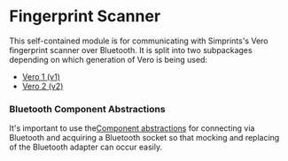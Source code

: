 # Fingerprint Scanner

This self-contained module is for communicating with Simprints's Vero fingerprint scanner over Bluetooth.
It is split into two subpackages depending on which generation of Vero is being used:

- [Vero 1 (v1)](./src/main/java/com/simprints/fingerprint/infra/scanner/v1/README.md)
- [Vero 2 (v2)](./src/main/java/com/simprints/fingerprint/infra/scanner/v2/README.md)

### Bluetooth Component Abstractions

It's important to use the[Component abstractions](src/main/java/com/simprints/fingerprint/infra/scanner/component/bluetooth) for connecting
via Bluetooth and acquiring a Bluetooth socket so that mocking and replacing of the Bluetooth adapter can occur easily.
